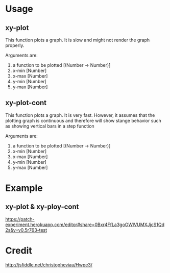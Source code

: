 Usage
=====

xy-plot
-------

This function plots a graph. It is slow and might not render the graph properly.

Arguments are:

1. a function to be plotted [(Number -> Number)]
2. x-min [Number]
3. x-max [Number]
4. y-min [Number]
5. y-max [Number]

xy-plot-cont
------------

This function plots a graph. It is very fast. However,
it assumes that the plotting graph is continuous and therefore will show
stange behavior such as showing vertical bars in a step function

Arguments are:

1. a function to be plotted [(Number -> Number)]
2. x-min [Number]
3. x-max [Number]
4. y-min [Number]
5. y-max [Number]

Example
=======

xy-plot & xy-ploy-cont
----------------------

https://patch-experiment.herokuapp.com/editor#share=0Bxr4FfLa3goOWlVUMXJjcS1Qd2s&v=v0.5r763-test

Credit
======

http://jsfiddle.net/christopheviau/Hwpe3/

